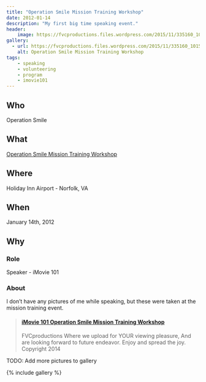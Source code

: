 ```yaml
---
title: "Operation Smile Mission Training Workshop"
date: 2012-01-14
description: "My first big time speaking event."
header:
    image: https://fvcproductions.files.wordpress.com/2015/11/335160_10151174118370037_887620036_22617982_1518303044_o.jpg
gallery:
  - url: https://fvcproductions.files.wordpress.com/2015/11/335160_10151174118370037_887620036_22617982_1518303044_o.jpg
    alt: Operation Smile Mission Training Workshop
tags:
    - speaking
    - volunteering
    - program
    - imovie101
---
```


## Who

Operation Smile

## What

<a title="Operation Smile Mission Training Workshop" href="https://studentprograms.operationsmile.org/events/mission-training-workshop/" target="_blank" rel="noopener">Operation
Smile Mission Training Workshop</a>

## Where

Holiday Inn Airport - Norfolk, VA

## When

January 14th, 2012

## Why

### Role

Speaker - iMovie 101

### About

I don’t have any pictures of me while speaking, but these were taken at the
mission training event.

<blockquote class="embedly-card"><h4><a href="https://www.scribd.com/document/128758878/iMovie-101-Operation-Smile-Mission-Training-Workshop">iMovie 101 Operation Smile Mission Training Workshop</a></h4><p>FVCproductions Where we upload for YOUR viewing pleasure, And are looking forward to future endeavor. Enjoy and spread the joy. Copyright 2014</p></blockquote>

TODO: Add more pictures to gallery

{% include gallery %}
